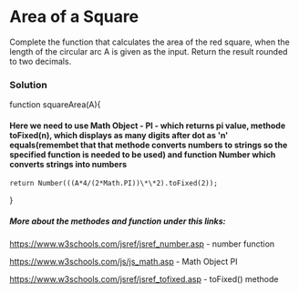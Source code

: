 # Area of a Square

Complete the function that calculates the area of the red square, when the length of the circular arc A is given as the input. Return the result rounded to two decimals.

### Solution

function squareArea(A){

#### Here we need to use Math Object - PI - which returns pi value, methode toFixed(n), which displays as many digits after dot as 'n' equals(remembet that that methode converts numbers to strings so the specified function is needed to be used) and function Number which converts strings into numbers

    return Number(((A*4/(2*Math.PI))\*\*2).toFixed(2));

}

##### More about the methodes and function under this links:

https://www.w3schools.com/jsref/jsref_number.asp - number function

https://www.w3schools.com/js/js_math.asp - Math Object PI

https://www.w3schools.com/jsref/jsref_tofixed.asp - toFixed() methode
